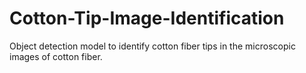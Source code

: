 # Cotton-Tip-Image-Identification

Object detection model to identify cotton fiber tips in the microscopic images of cotton fiber. 

